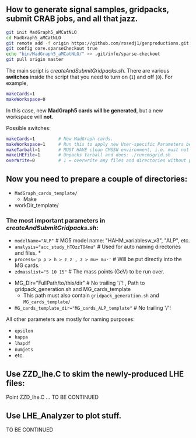 ## How to generate signal samples, gridpacks, submit CRAB jobs, and all that jazz.
<!--- The safest way for this code to work is to `git clone https://github.com/rosedj1/genproductions.git`, because there are lots of dependent files. However, you may just be able to do:--->
```bash
git init MadGraph5_aMCatNLO
cd MadGraph5_aMCatNLO
git remote add -f origin https://github.com/rosedj1/genproductions.git
git config core.sparseCheckout true
echo "bin/MadGraph5_aMCatNLO/" >> .git/info/sparse-checkout
git pull origin master
``` 

The main script is *createAndSubmitGridpacks.sh*. There are various **switches** inside the script that you need to turn on (`1`) and off (`0`). For example,

```bash
makeCards=1
makeWorkspace=0
```
In this case, new **MadGraph5 cards will be generated**, but a new workspace will **not**. 

Possible switches:
```bash
makeCards=1         # New MadGraph cards.                                                     
makeWorkspace=1     # Run this to apply new User-specific Parameters below or make new CRAB cards
makeTarball=1       # MUST HAVE clean CMSSW environment, i.e. must not have cmsenv'ed!           
makeLHEfile=1       # Unpacks tarball and does: ./runcmsgrid.sh   
overWrite=0         # 1 = overwrite any files and directories without prompting
```

## Now you need to prepare a couple of directories:
<!-- * createAndSubmitGridpacks.sh -->
* `MadGraph_cards_template/`
   * Make 
* workDir_template/

### The most important parameters in *createAndSubmitGridpacks.sh*:
* `modelName="ALP"`                       # MG5 model name: "HAHM_variablesw_v3", "ALP", etc.
* `analysis="acc_study_hTOzzTO4mu"`       # Used for auto naming directories and files.
   * 
* `process='p p > h > z z , z > mu+ mu-'` # Will be put directly into the MG cards.
* `zdmasslist="5 10 15"`                  # The mass points (GeV) to be run over. 
<!-- * `modelName="HAHM_variablesw_v3"`, the exact model name must match the tarball name like: `HAHM_variablesw_v3_UFO.tar.gz`
* `process='p p > h > z z , z > mu+ mu-`, the exact MadGraph5 process (MG5) to be inserted into your MG5 card.
-->

* MG_Dir="FullPath/to/this/dir"   # No trailing '/'! , Path to gridpack_generation.sh and MG_cards_template
   * This path must also contain `gridpack_generation.sh` and `MG_cards_template/`
* `MG_cards_template_dir="MG_cards_ALP_template"`   # No trailing '/'!                                   

All other parameters are mostly for naming purposes:
* `epsilon`
* `kappa`
* `lhapdf`
* `numjets`
* etc.

## Use ZZD_lhe.C to skim the newly-produced LHE files:
Point ZZD_lhe.C ...
TO BE CONTINUED

## Use LHE_Analyzer to plot stuff.
TO BE CONTINUED
